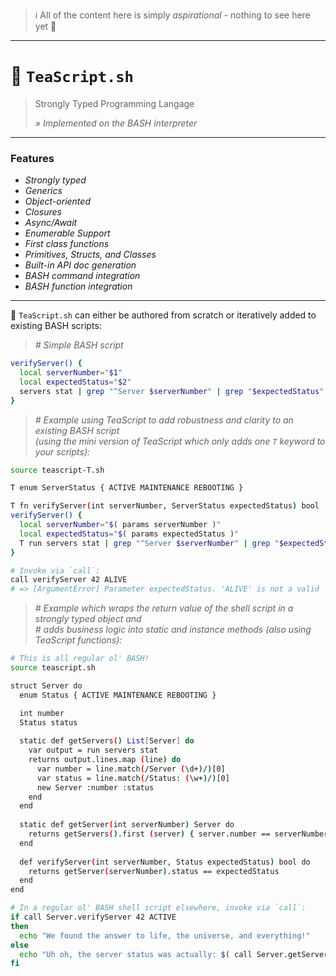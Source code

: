 > ℹ️ All of the content here is simply _aspirational_ - nothing to see here yet 👋

---

# 🍵 `TeaScript.sh`

> Strongly Typed Programming Langage
>
> _» Implemented on the BASH interpreter_

---

### Features

- _Strongly typed_
- _Generics_
- _Object-oriented_
- _Closures_
- _Async/Await_
- _Enumerable Support_
- _First class functions_
- _Primitives, Structs, and Classes_
- _Built-in API doc generation_
- _BASH command integration_
- _BASH function integration_

---

🍵 `TeaScript.sh` can either be authored from scratch or iteratively added to existing BASH scripts:

> _# Simple BASH script_

```sh
verifyServer() {
  local serverNumber="$1"
  local expectedStatus="$2"
  servers stat | grep "^Server $serverNumber" | grep "$expectedStatus"
}
```

> _# Example using TeaScript to add robustness and clarity to an existing BASH script_  
> _(using the mini version of TeaScript which only adds one `T` keyword to your scripts):_

```sh
source teascript-T.sh

T enum ServerStatus { ACTIVE MAINTENANCE REBOOTING }

T fn verifyServer(int serverNumber, ServerStatus expectedStatus) bool
verifyServer() {
  local serverNumber="$( params serverNumber )"
  local expectedStatus="$( params expectedStatus )"
  T run servers stat | grep "^Server $serverNumber" | grep "$expectedStatus"
}

# Invoke via `call`:
call verifyServer 42 ALIVE
# => [ArgumentError] Parameter expectedStatus. 'ALIVE' is not a valid 'ServerStatus' enum value.
```
> _# Example which wraps the return value of the shell script in a strongly typed object and_  
> _# adds business logic into static and instance methods (also using TeaScript functions):_

```sh
# This is all regular ol' BASH!
source teascript.sh

struct Server do
  enum Status { ACTIVE MAINTENANCE REBOOTING }

  int number
  Status status
  
  static def getServers() List[Server] do
    var output = run servers stat
    returns output.lines.map (line) do
      var number = line.match(/Server (\d+)/)[0]
      var status = line.match(/Status: (\w+)/)[0]
      new Server :number :status
    end
  end
  
  static def getServer(int serverNumber) Server do
    returns getServers().first (server) { server.number == serverNumber }
  end
  
  def verifyServer(int serverNumber, Status expectedStatus) bool do
    returns getServer(serverNumber).status == expectedStatus
  end
end

# In a regular ol' BASH shell script elsewhere, invoke via `call`:
if call Server.verifyServer 42 ACTIVE
then
  echo "We found the answer to life, the universe, and everything!"
else
  echo "Uh oh, the server status was actually: $( call Server.getServer(42).status )"
fi
```
